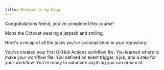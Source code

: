 ```yaml
---
title: Welcome to my blog
---
```


Congratulations friend, you've completed this course!

Mona the Octocat wearing a jetpack and smiling.

Here's a recap of all the tasks you've accomplished in your repository:

You've created your first GitHub Actions workflow file.
You learned where to make your workflow file.
You defined an event trigger, a job, and a step for your workflow.
You're ready to automate anything you can dream of.
